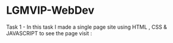 # LGMVIP-WebDev

Task 1 - In this task I made a single page site using HTML , CSS & JAVASCRIPT to see the page visit :
